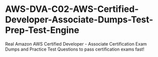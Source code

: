 # AWS-DVA-C02-AWS-Certified-Developer-Associate-Dumps-Test-Prep-Test-Engine
Real Amazon AWS Certified Developer - Associate Certification Exam Dumps and Practice Test Questions to pass certification exams fast!
